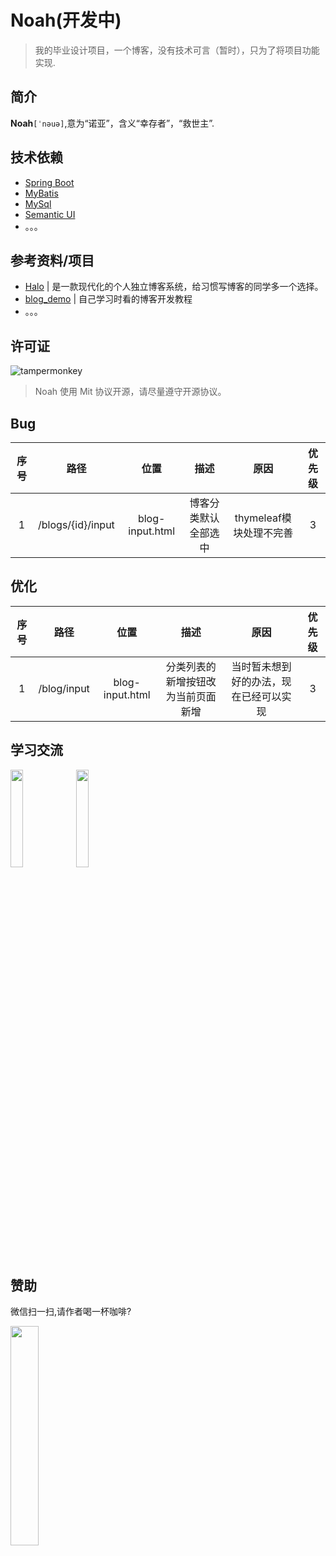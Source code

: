 # Noah(开发中)

> 我的毕业设计项目，一个博客，没有技术可言（暂时），只为了将项目功能实现.

## 简介

**Noah**`[ˈnəuə]`,意为“诺亚”，含义“幸存者”，“救世主”.

## 技术依赖

- [Spring Boot](https://github.com/spring-projects/spring-boot)
- [MyBatis](https://github.com/mybatis/mybatis-3)
- [MySql](https://www.mysql.com/)
- [Semantic UI](https://github.com/Semantic-Org/Semantic-UI)
- 。。。

## 参考资料/项目

- [Halo](https://github.com/halo-dev/halo) | 是一款现代化的个人独立博客系统，给习惯写博客的同学多一个选择。
- [blog_demo](https://github.com/wuGuangLei/blog_demo) | 自己学习时看的博客开发教程
- 。。。

## 许可证

![tampermonkey](https://img.shields.io/badge/license-Mit-lightgrey)

> Noah 使用 Mit 协议开源，请尽量遵守开源协议。

## Bug

| 序号 |       路径        |      位置       |         描述         |          原因           | 优先级 |
| :--: | :---------------: | :-------------: | :------------------: | :---------------------: | :----: |
|  1   | /blogs/{id}/input | blog-input.html | 博客分类默认全部选中 | thymeleaf模块处理不完善 |   3    |

## 优化

| 序号 |    路径     |      位置       |                描述                |                  原因                  | 优先级 |
| :--: | :---------: | :-------------: | :--------------------------------: | :------------------------------------: | :----: |
|  1   | /blog/input | blog-input.html | 分类列表的新增按钮改为当前页面新增 | 当时暂未想到好的办法，现在已经可以实现 |   3    |

## 学习交流
<img src="https://raw.githubusercontent.com/wuGuangLei/ArticalBed/main/Public/QQ.png" width="20%" />
<img src="https://raw.githubusercontent.com/wuGuangLei/ArticalBed/main/Public/WeChat.png" width="20%"/>
<br/>

## 赞助

微信扫一扫,请作者喝一杯咖啡?

<img src="https://raw.githubusercontent.com/wuGuangLei/ArticalBed/main/Public/reward.png" width="30%"/>
